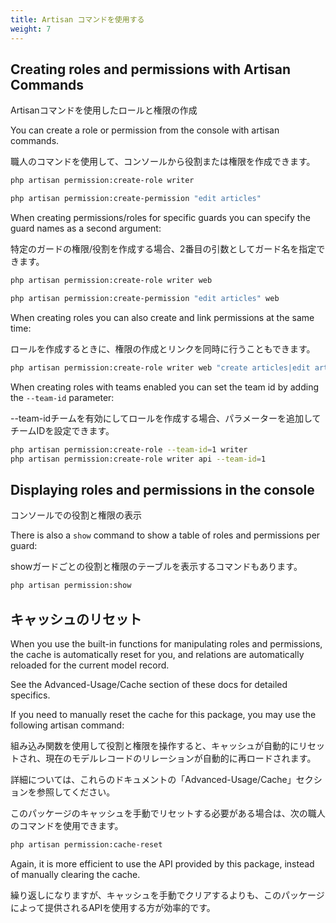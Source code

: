 ```yaml
---
title: Artisan コマンドを使用する
weight: 7
---
```


## Creating roles and permissions with Artisan Commands

Artisanコマンドを使用したロールと権限の作成

You can create a role or permission from the console with artisan commands.

職人のコマンドを使用して、コンソールから役割または権限を作成できます。

```bash
php artisan permission:create-role writer
```

```bash
php artisan permission:create-permission "edit articles"
```

When creating permissions/roles for specific guards you can specify the guard names as a second argument:

特定のガードの権限/役割を作成する場合、2番目の引数としてガード名を指定できます。

```bash
php artisan permission:create-role writer web
```

```bash
php artisan permission:create-permission "edit articles" web
```

When creating roles you can also create and link permissions at the same time:

ロールを作成するときに、権限の作成とリンクを同時に行うこともできます。

```bash
php artisan permission:create-role writer web "create articles|edit articles"
```

When creating roles with teams enabled you can set the team id by adding the `--team-id` parameter:

--team-idチームを有効にしてロールを作成する場合、パラメーターを追加してチームIDを設定できます。

```bash
php artisan permission:create-role --team-id=1 writer
php artisan permission:create-role writer api --team-id=1
```

## Displaying roles and permissions in the console

コンソールでの役割と権限の表示

There is also a `show` command to show a table of roles and permissions per guard:

showガードごとの役割と権限のテーブルを表示するコマンドもあります。

```bash
php artisan permission:show
```

## キャッシュのリセット

When you use the built-in functions for manipulating roles and permissions, the cache is automatically reset for you, and relations are automatically reloaded for the current model record.

See the Advanced-Usage/Cache section of these docs for detailed specifics.

If you need to manually reset the cache for this package, you may use the following artisan command:

組み込み関数を使用して役割と権限を操作すると、キャッシュが自動的にリセットされ、現在のモデルレコードのリレーションが自動的に再ロードされます。

詳細については、これらのドキュメントの「Advanced-Usage/Cache」セクションを参照してください。

このパッケージのキャッシュを手動でリセットする必要がある場合は、次の職人のコマンドを使用できます。

```bash
php artisan permission:cache-reset
```

Again, it is more efficient to use the API provided by this package, instead of manually clearing the cache.

繰り返しになりますが、キャッシュを手動でクリアするよりも、このパッケージによって提供されるAPIを使用する方が効率的です。
